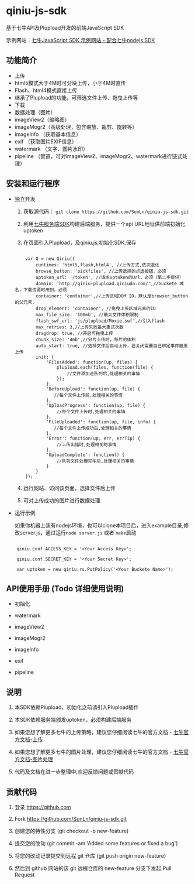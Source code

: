 qiniu-js-sdk
============

基于七牛API及Plupload开发的前端JavaScript SDK

示例网站：[七牛JavaScript SDK 示例网站 - 配合七牛nodejs SDK ](http://upqiniu.duapp.com/)

## 功能简介

* 上传
 * html5模式大于4M时可分块上传，小于4M时直传
 * Flash、html4模式直接上传
 * 继承了Plupload的功能，可筛选文件上传、拖曳上传等
* 下载
* 数据处理（图片）
 * imageView2（缩略图）
 * imageMogr2（高级处理，包含缩放、裁剪、旋转等）
 * imageInfo （获取基本信息）
 * exif      （获取图片EXIF信息）
 * watermark （文字、图片水印）
 * pipeline  （管道，可对imageView2、imageMogr2、watermark进行链式处理）

## 安装和运行程序
* 独立开发
    1. 获取源代码：
        `git clone https://github.com/SunLn/qiniu-js-sdk.git`

    2. 利用[七牛服务端SDK](http://developer.qiniu.com/docs/v6/sdk/)构建后端服务，提供一个api URL地址供前端初始化uptoken

    3. 在页面引入Plupload，及qiniu.js,初始化SDK,保存

    ```

        var Q = new Qiniu({
            runtimes: 'html5,flash,html4', //上传方式,依次退化
            browse_button: 'pickfiles', //上传选择的点选按钮，必须
            uptoken_url: '/token', //请求uptoken的Url，必须（第二步提供）
            domain: 'http://qiniu-plupload.qiniudn.com/',//buckete 域名，下载资源时用到，必须
            container: 'container',//上传区域DOM ID，默认是browser_button的父元素，
            drop_element: 'container', //拖曳上传区域元素的ID
            max_file_size: '100mb', //最大文件体积限制
            flash_swf_url: 'js/plupload/Moxie.swf',//引入flash
            max_retries: 3,//上传失败最大重试次数
            dragdrop: true, //开启可拖曳上传
            chunk_size: '4mb',//分片上传时，每片的体积
            auto_start: true, //选择文件后自动上传，若关闭需要自己绑定事件触发上传
            init: {
                'FilesAdded': function(up, files) {
                    plupload.each(files, function(file) {
                        //文件添加进队列后,处理相关的事情
                    });
                },
                'BeforeUpload': function(up, file) {
                   //每个文件上传前,处理相关的事情
                },
                'UploadProgress': function(up, file) {
                    //每个文件上传时,处理相关的事情
                },
                'FileUploaded': function(up, file, info) {
                   //每个文件上传成功后,处理相关的事情
                },
                'Error': function(up, err, errTip) {
                    //上传出错时,处理相关的事情
                },
                'UploadComplete': function() {
                    //队列文件处理完毕后,处理相关的事情
                }
            }
        });

    ```

    4. 运行网站、访问该页面，选择文件后上传

    5. 可对上传成功的图片进行数据处理

* 运行示例

    如果你机器上装有nodejs环境，也可以clone本项目后，进入example目录,修改server.js，通过运行`node server.js` 或者 `make`启动

```

    qiniu.conf.ACCESS_KEY = '<Your Access Key>';

    qiniu.conf.SECRET_KEY = '<Your Secret Key>';

    var uptoken = new qiniu.rs.PutPolicy('<Your Buckete Name>');
```

## API使用手册 (Todo 详细使用说明)

*  初始化

*  watermark

*  imageView2

*  imageMogr2

*  imageInfo

*  exif

*  pipeline

## 说明

1. 本SDK依赖Plupload，初始化之前请引入Plupload插件

2. 本SDK依赖服务端颁发uptoken，必须构建后端服务

3. 如果您想了解更多七牛的上传策略，建议您仔细阅读七牛的官方文档 - [七牛官方文档-上传](http://developer.qiniu.com/docs/v6/api/reference/up/)

4. 如果您想了解更多七牛的图片处理，建议您仔细阅读七牛的官方文档 - [七牛官方文档-图片处理](http://developer.qiniu.com/docs/v6/api/reference/fop/image/)

5. 代码及文档在进一步整理中,欢迎反馈问题或贡献代码

## 贡献代码

1. 登录 https://github.com

2. Fork https://github.com/SunLn/qiniu-js-sdk.git

3. 创建您的特性分支 (git checkout -b new-feature)

4. 提交您的改动 (git commit -am 'Added some features or fixed a bug')

5. 将您的改动记录提交到远程 git 仓库 (git push origin new-feature)

6. 然后到 github 网站的该 git 远程仓库的 new-feature 分支下发起 Pull Request
